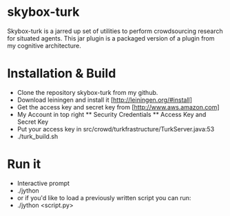 # skybox-turk
Skybox-turk is a jarred up set of utilities to perform crowdsourcing research for situated agents. This jar plugin is a packaged version of a plugin from my cognitive architecture. 



# Installation & Build
* Clone the repository skybox-turk from my github.
* Download leiningen and install it [http://leiningen.org/#install]
* Get the access key and secret key from [http://www.aws.amazon.com]
* My Account in top right
** Security Credentials
** Access Key and Secret Key
* Put your access key in src/crowd/turkfrastructure/TurkServer.java:53
* ./turk_build.sh

# Run it 
* Interactive prompt
 * ./jython 
* or if you'd like to load a previously written script you can run:
 * ./jython \<script.py\>
